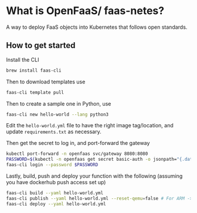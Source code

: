# What is OpenFaaS/ faas-netes?

A way to deploy FaaS objects into Kubernetes that follows open standards.

## How to get started

Install the CLI

```bash
brew install faas-cli
```

Then to download templates use

```bash
faas-cli template pull
```

Then to create a sample one in Python, use

```bash
faas-cli new hello-world --lang python3
```

Edit the `hello-world.yml` file to have the right image tag/location,
and update `requirements.txt` as necessary.

Then get the secret to log in, and port-forward the gateway

```bash
kubectl port-forward -n openfaas svc/gateway 8080:8080
PASSWORD=$(kubectl -n openfaas get secret basic-auth -o jsonpath="{.data.basic-auth-password}" | base64 --decode)
faas-cli login --password $PASSWORD
```

Lastly, build, push and deploy your function with the following
(assuming you have dockerhub push access set up)

```bash
faas-cli build --yaml hello-world.yml
faas-cli publish --yaml hello-world.yml --reset-qemu=false # For ARM -> AMD64
faas-cli deploy --yaml hello-world.yml
```
